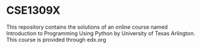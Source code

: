 # CSE1309X

This repository contains the solutions of an online course named Introduction to Programming Using Python by University of Texas Arlington. This course is provided through edx.org
